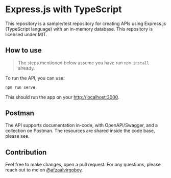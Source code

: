 # Express.js with TypeScript

This repository is a sample/test repository for creating APIs using Express.js
(TypeScript language) with an in-memory database. This repository is licensed
under MIT.

## How to use

> The steps mentioned below assume you have run `npm install` already.

To run the API, you can use:

``` bash
npm run serve
```

This should run the app on your [http://localhost:3000](http://localhost:3000).

## Postman

The API supports documentation in-code, with OpenAPI/Swagger, and a collection
on Postman. The resources are shared inside the code base, please see.

## Contribution

Feel free to make changes, open a pull request. For any questions, please reach
out to me on [@afzaalvirgoboy](https://twitter.com/afzaalvirgoboy).
